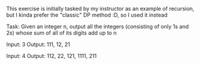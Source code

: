 This exercise is initially tasked by my instructor as an example of recursion, but I kinda prefer the "classic" DP method :D, so I used it instead

Task: Given an integer n, output all the integers (consisting of only 1s and 2s) whose sum of all of its digits add up to n

Input: 3 
Output: 111, 12, 21

Input: 4
Output: 112, 22, 121, 1111, 211
